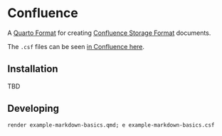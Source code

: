# Confluence

A [Quarto Format](https://quarto.org/docs/extensions/formats.html) for creating [Confluence Storage Format](https://confluence.atlassian.com/doc/confluence-storage-format-790796544.html) documents.

The `.csf` files can be seen [in Confluence here](https://allenmanning.atlassian.net/wiki/spaces/QUARTOCONF/pages/65659).

## Installation
TBD

## Developing
    render example-markdown-basics.qmd; e example-markdown-basics.csf


